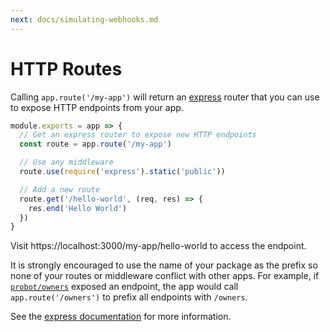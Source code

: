 ```yaml
---
next: docs/simulating-webhooks.md
---
```


# HTTP Routes

Calling `app.route('/my-app')` will return an [express](http://expressjs.com/) router that you can use to expose HTTP endpoints from your app.

```js
module.exports = app => {
  // Get an express router to expose new HTTP endpoints
  const route = app.route('/my-app')

  // Use any middleware
  route.use(require('express').static('public'))

  // Add a new route
  route.get('/hello-world', (req, res) => {
    res.end('Hello World')
  })
}
```

Visit https://localhost:3000/my-app/hello-world to access the endpoint.

It is strongly encouraged to use the name of your package as the prefix so none of your routes or middleware conflict with other apps. For example, if [`probot/owners`](https://github.com/probot/owners) exposed an endpoint, the app would call `app.route('/owners')` to prefix all endpoints with `/owners`.

See the [express documentation](http://expressjs.com/en/guide/routing.html) for more information.

